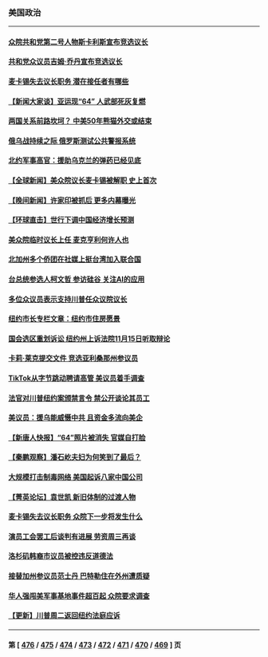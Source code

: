### 美国政治
---
#### [众院共和党第二号人物斯卡利斯宣布竞选议长](../../pages/ncid1078159/n14088194.md) 
#### [共和党众议员吉姆‧乔丹宣布竞选议长](../../pages/ncid1078159/n14088154.md) 
#### [麦卡锡失去议长职务 潜在接任者有哪些](../../pages/ncid1078159/n14088126.md) 
#### [【新闻大家谈】亚运现“64” 人武部死灰复燃](../../pages/ncid1078159/n14088023.md) 
#### [两国关系前路坎坷？ 中美50年熊猫外交或结束](../../pages/ncid1078159/n14088004.md) 
#### [俄乌战持续之际 俄罗斯测试公共警报系统](../../pages/ncid1078159/n14088003.md) 
#### [北约军事高官：援助乌克兰的弹药已经见底](../../pages/ncid1078159/n14087977.md) 
#### [【全球新闻】美众院议长麦卡锡被解职 史上首次](../../pages/ncid1078159/n14087837.md) 
#### [【晚间新闻】许家印被抓后 更多内幕曝光](../../pages/ncid1078159/n14087836.md) 
#### [【环球直击】世行下调中国经济增长预测](../../pages/ncid1078159/n14087229.md) 
#### [美众院临时议长上任 麦克亨利何许人也](../../pages/ncid1078159/n14087788.md) 
#### [北加州多个侨团在社媒上挺台湾加入联合国](../../pages/ncid1078159/n14087796.md) 
#### [台总统参选人柯文哲 参访硅谷 关注AI的应用](../../pages/ncid1078159/n14087786.md) 
#### [多位众议员表示支持川普任众议院议长](../../pages/ncid1078159/n14087771.md) 
#### [纽约市长专栏文章：纽约市住房愿景](../../pages/ncid1078159/n14087714.md) 
#### [国会选区重划诉讼 纽约州上诉法院11月15日听取辩论](../../pages/ncid1078159/n14087713.md) 
#### [卡莉‧莱克提交文件 竞选亚利桑那州参议员](../../pages/ncid1078159/n14087651.md) 
#### [TikTok从字节跳动聘请高管 美议员着手调查](../../pages/ncid1078159/n14087675.md) 
#### [法官对川普纽约案颁禁言令 禁公开谈论其员工](../../pages/ncid1078159/n14087547.md) 
#### [美议员：援乌能威慑中共 且资金多流向美企](../../pages/ncid1078159/n14087644.md) 
#### [【新唐人快报】“64”照片被消失 官媒自打脸](../../pages/ncid1078159/n14087604.md) 
#### [【秦鹏观察】潘石屹夫妇为何笑到了最后？](../../pages/ncid1078159/n14087597.md) 
#### [大规模打击制毒网络 美国起诉八家中国公司](../../pages/ncid1078159/n14087557.md) 
#### [【菁英论坛】袁世凯 新旧体制的过渡人物](../../pages/ncid1078159/n14087536.md) 
#### [麦卡锡失去议长职务 众院下一步将发生什么](../../pages/ncid1078159/n14087576.md) 
#### [演员工会罢工后谈判有进展 劳资周三再谈](../../pages/ncid1078159/n14087608.md) 
#### [洛杉矶韩裔市议员被控违反道德法](../../pages/ncid1078159/n14087551.md) 
#### [接替加州参议员范士丹 巴特勒住在外州遭质疑](../../pages/ncid1078159/n14087494.md) 
#### [华人强闯美军事基地事件超百起 众院要求调查](../../pages/ncid1078159/n14087521.md) 
#### [【更新】川普周二返回纽约法庭应诉](../../pages/ncid1078159/n14087457.md) 

---
#### 第 [ [476](./476.md) / [475](./475.md) / [474](./474.md) / [473](./473.md) / [472](./472.md) / [471](./471.md) / [470](./470.md) / [469](./469.md) ] 页
